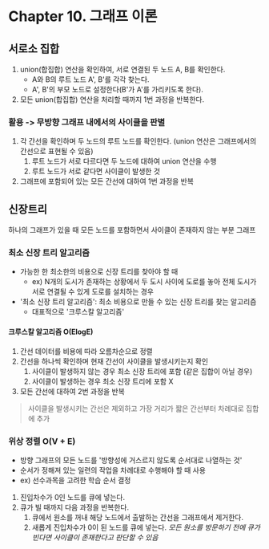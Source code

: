 # Chapter 10. 그래프 이론

## 서로소 집합

1. union(합집합) 연산을 확인하여, 서로 연결된 두 노드 A, B를 확인한다.
   - A와 B의 루트 노드 A', B'를 각각 찾는다.
   - A', B'의 부모 노드로 설정한다(B'가 A'를 가리키도록 한다).
2. 모든 union(합집합) 연산을 처리할 때까지 1번 과정을 반복한다.

### 활용 -> 무방향 그래프 내에서의 사이클을 판별

1. 각 간선을 확인하며 두 노드의 루트 노드를 확인한다. (union 연산은 그래프에서의 간선으로 표현될 수 있음)
   1. 루트 노드가 서로 다르다면 두 노드에 대하여 union 연산을 수행
   2. 루트 노드가 서로 같다면 사이클이 발생한 것
2. 그래프에 포함되어 있는 모든 간선에 대하여 1번 과정을 반복

## 신장트리

하나의 그래프가 있을 때 모든 노드를 포함하면서 사이클이 존재하지 않는 부분 그래프

### 최소 신장 트리 알고리즘

- 가능한 한 최소한의 비용으로 신장 트리를 찾아야 할 때
  - ex) N개의 도시가 존재하는 상황에서 두 도시 사이에 도로를 놓아 전체 도시가 서로 연결될 수 있게 도로를 설치하는 경우
- '최소 신장 트리 알고리즘': 최소 비용으로 만들 수 있는 신장 트리를 찾는 알고리즘
  - 대표적으로 '크루스칼 알고리즘'

#### 크루스칼 알고리즘 O(ElogE)

1. 간선 데이터를 비용에 따라 오름차순으로 정렬
2. 간선을 하나씩 확인하며 현재 간선이 사이클을 발생시키는지 확인
   1. 사이클이 발생하지 않는 경우 최소 신장 트리에 포함 (같은 집합이 아닐 경우)
   2. 사이클이 발생하는 경우 최소 신장 트리에 포함 X
3. 모든 간선에 대하여 2번 과정을 반복

> 사이클을 발생시키는 간선은 제외하고 가장 거리가 짧은 간선부터 차례대로 집합에 추가

### 위상 정렬 O(V + E)

- 방향 그래프의 모든 노드를 '방향성에 거스르지 않도록 순서대로 나열하는 것'
- 순서가 정해져 있는 일련의 작업을 차례대로 수행해야 할 때 사용
- ex) 선수과목을 고려한 학습 순서 결정

1. 진입차수가 0인 노드를 큐에 넣는다.
2. 큐가 빌 때까지 다음 과정을 반복한다.
   1. 큐에서 원소를 꺼내 해당 노드에서 출발하는 간선을 그래프에서 제거한다.
   2. 새롭게 진입차수가 0이 된 노드를 큐에 넣는다.
*모든 원소를 방문하기 전에 큐가 빈다면 사이클이 존재한다고 판단할 수 있음*
